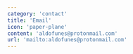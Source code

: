 ```yaml
---
category: 'contact'
title: 'Email'
icon: 'paper-plane'
content: 'aldofunes@protonmail.com'
url: 'mailto:aldofunes@protonmail.com'
---
```

